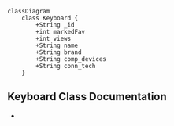 ```mermaid
classDiagram
    class Keyboard {
        +String _id  
        +int markedFav
        +int views
        +String name
        +String brand
        +String comp_devices
        +String conn_tech 
    }
```

## Keyboard Class Documentation 
*
